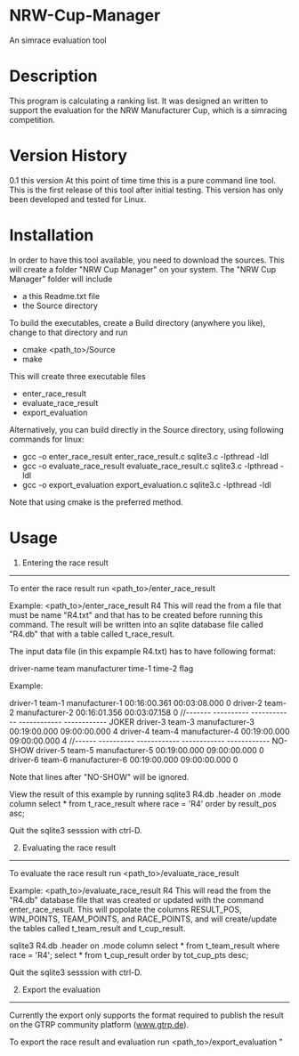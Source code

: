 # NRW-Cup-Manager
An simrace evaluation tool

Description
===========

This program is calculating a ranking list. It was designed an written to support the evaluation for the NRW Manufacturer Cup, which is a simracing competition.

Version History
===============

0.1 this version
At this point of time time this is a pure command line tool.
This is the first release of this tool after initial testing. This version has only been developed and tested for Linux.

Installation
============

In order to have this tool available, you need to download the sources.
This will create a folder "NRW Cup Manager" on your system.
The "NRW Cup Manager" folder will include
- a this Readme.txt file
- the Source directory

To build the executables, create a Build directory (anywhere you like), change to that directory and run
- cmake <path_to>/Source
- make

This will create three executable files
- enter_race_result
- evaluate_race_result
- export_evaluation

Alternatively, you can build directly in the Source directory, using following commands for linux:
- gcc -o enter_race_result enter_race_result.c sqlite3.c -lpthread -ldl
- gcc -o evaluate_race_result evaluate_race_result.c sqlite3.c -lpthread -ldl
- gcc -o export_evaluation export_evaluation.c sqlite3.c -lpthread -ldl

Note that using cmake is the preferred method.

Usage
=====

1. Entering the race result
----------------------------

To enter the race result run
<path_to>/enter_race_result <name of the input data file>

Example:
<path_to>/enter_race_result R4
This will read the from a file that must be name "R4.txt" and that has to be created before running this command.
The result will be written into an sqlite database file called "R4.db" that with a table called t_race_result.

The input data file (in this expample R4.txt) has to have following format:

driver-name	team	manufacturer	time-1	time-2	flag

Example:

driver-1	team-1	manufacturer-1	00:16:00.361	00:03:08.000	0
driver-2	team-2	manufacturer-2	00:16:01.356	00:03:07.158	0
//-------	----------	------------	------------	------------	JOKER
driver-3	team-3	manufacturer-3	00:19:00.000	09:00:00.000	4
driver-4	team-4	manufacturer-4	00:19:00.000	09:00:00.000	4
//------	----------	------------	------------	------------	NO-SHOW
driver-5	team-5	manufacturer-5	00:19:00.000	09:00:00.000	0
driver-6	team-6	manufacturer-6	00:19:00.000	09:00:00.000	0

Note that lines after "NO-SHOW" will be ignored.

View the result of this example by running
sqlite3 R4.db
.header on
.mode column
select * from t_race_result where race = 'R4' order by result_pos asc;

Quit the sqlite3 sesssion with ctrl-D.

2. Evaluating the race result
-----------------------------

To evaluate the race result run
<path_to>/evaluate_race_result <sqlite database file>

Example:
<path_to>/evaluate_race_result R4
This will read the from the "R4.db" database file that was created or updated with the command enter_race_result.
This will popolate the columns RESULT_POS, WIN_POINTS, TEAM_POINTS, and RACE_POINTS, and will create/update the tables called t_team_result and t_cup_result.

sqlite3 R4.db
.header on
.mode column
select * from t_team_result where race = 'R4';
select * from t_cup_result order by tot_cup_pts desc;

Quit the sqlite3 sesssion with ctrl-D.

2. Export the evaluation
------------------------

Currently the export only supports the format required to publish the result on the GTRP community platform (www.gtrp.de).

To export the race result and evaluation run
<path_to>/export_evaluation <database filename without extension> "<title text>" > <target file name>

Example:
<path_to>/export_evaluation R4 "Hauptsaison 2019 Runde 2 - R4" > R4.gtrp.txt
This will create a text file called R4.gtrp.txt .
If no target file is given then the result will be printed on the standard output (i.e. printed on the screen).
